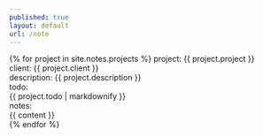 ```yaml
---
published: true
layout: default
url: /note
---
```

{% for project in site.notes.projects %}
project: {{ project.project }}  
client: {{ project.client }}  
description: {{ project.description }}  
todo:  
{{ project.todo | markdownify }}  
notes:    
{{ content }}  
{% endfor %}
